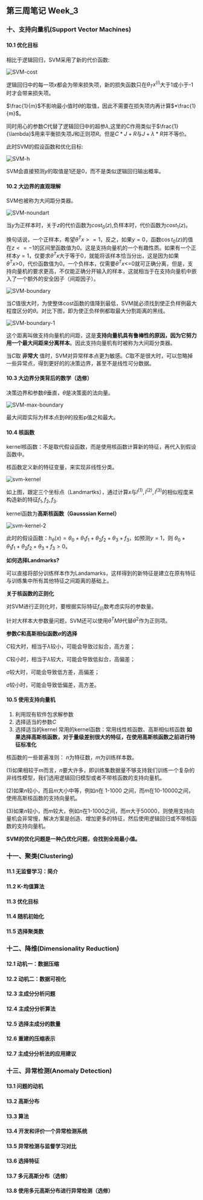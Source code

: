 ## 第三周笔记 Week_3

### 十、支持向量机(Support Vector Machines)

#### 10.1 优化目标

相比于逻辑回归，SVM采用了新的代价函数:

![SVM-cost](Img/../../../Img/SVM-cost.png)

逻辑回归中的每一项$x$都会为带来损失项，新的损失函数只在$\theta_Tx^{(i)}$大于1或小于-1时才会带来损失项。

$\frac{1}{m}$不影响最小值时$\theta$的取值，因此不需要在损失项内再计算$*\frac{1}{m}$。

同时用心的参数$C$代替了逻辑回归中的超参$\lambda$,这里的C作用类似于$\frac{1}{\lambda}$用来平衡损失项$J$和正则项$R$。但是$C*J+R$与$J+\lambda * R$并不等价。

此时SVM的假设函数和优化目标:

![SVM-h](Img/../../../Img/SVM-Jmin.png)

SVM会直接预测$y$的取值是1还是0，而不是类似逻辑回归输出概率。

#### 10.2 大边界的直观理解

SVM也被称为大间距分类器。

![SVM-noundart](Img/../../../Img/SVM-cost2.png)

当$y$为正样本时，关于$z$的代价函数为$cost_0(z)$,负样本时，代价函数为$cost_1(z)$。

换句话说，一个正样本，希望$\theta^Tx>=1$，反之，如果$y=0$，函数${\cos}t_0{(z)}$的值在$z<=-1$的区间里函数值为0。这是支持向量机的一个有趣性质。如果有一个正样本$y=1$，仅要求$\theta^Tx$大于等于0，就能将该样本恰当分出，这是因为如果$\theta^Tx$\>0，代价函数值为0。一个负样本，仅需要$\theta^Tx$\<=0就可正确分离，但是，支持向量机的要求更高，不仅能正确分开输入的样本，这就相当于在支持向量机中嵌入了一个额外的安全因子（间距因子）。

![SVM-boundary](Img/../../../Img/SVM-boundary.png)

当$C$值很大时，为使整体cost函数的值降到最低，SVM就必须找到使正负样例最大程度区分的$\theta$。对比下图，即为使正负样例都取最大分割距离的黑线。

![SVM-boundary-1](Img/../../../Img/SVM-boundar-1.png)

这个距离叫做支持向量机的间距，这是**支持向量机具有鲁棒性的原因，因为它努力用一个最大间距来分离样本**。因此支持向量机有时被称为大间距分类器。

当$C$取 **非常大** 值时，SVM对异常样本点更为敏感。$C$取不是很大时，可以忽略掉一些异常点，得到更好的的决策边界，甚至不是线性可分数据。

#### 10.3 大边界分类背后的数学（选修）

决策边界和参数$\theta$垂直，$\theta$是决策面的法向量。

![SVM-max-boundary](Img/../../../Img/SVM-max-boundary.png)

最大间距实际为样本点到$\theta$的投影p值之和最大。

#### 10.4 核函数

kernel核函数：不是取代假设函数，而是使用核函数计算新的特征，再代入到假设函数中。

核函数定义新的特征变量，来实现非线性分类。

![svm-kernel](Img/../../../Img/SVM-kernel-1.png)

如上图，跟定三个坐标点（Landmartks），通过计算$x$与$l^{(1)},l^{(2)},l^{(3)}$的相似程度来构造新的特征$f_1,f_2,f_3$.

kernel函数为**高斯核函数（Gausssian Kernel）**

![svm-kernel-2](Img/../../../Img/SVM-kernel-2.jpg)

此时的假设函数：$h_\theta(x) = \theta_0 + \theta_1 f_1 + \theta_2 f_2 + \theta_3 + f_3$，如预测$y = 1$，则 $\theta_0 + \theta_1 f_1 + \theta_2 f_2 + \theta_3 + f_3 > 0$。

**如何选择Landmarks?**

可以直接将部分训练样本作为Landamarks，这样得到的新特征是建立在原有特征与训练集中所有其他特征之间距离的基础上。

**关于核函数的正则化**

对SVM进行正则化时，要根据实际特征$f_{(i)}$数考虑实际的参数量。

针对大样本大参数量问题，SVM还可以使用$\theta^T M \theta$代替$\theta^2$作为正则项。

**参数$C$和高斯相似函数$\sigma$的选择**

$C$较大时，相当于$\lambda$较小，可能会导致过拟合，高方差；

$C$较小时，相当于$\lambda$较大，可能会导致低拟合，高偏差；

$\sigma$较大时，可能会导致低方差，高偏差；

$\sigma$较小时，可能会导致低偏差，高方差。

#### 10.5 使用支持向量机

1. 利用现有软件包求解参数
2. 选择适当的参数$C$
3. 选择适当的kernel
   常用的kernel函数：常用线性核函数、高斯相似核函数
   **如果选择高斯核函数，对于量级差别很大的特征，在使用高斯核函数之前进行特征标准化**

核函数的一些普遍准则：
$n$为特征数，$m$为训练样本数。

(1)如果相较于$m$而言，$n$要大许多，即训练集数据量不够支持我们训练一个复杂的非线性模型，我们选用逻辑回归模型或者不带核函数的支持向量机。

(2)如果$n$较小，而且$m$大小中等，例如$n$在 1-1000 之间，而$m$在10-10000之间，使用高斯核函数的支持向量机。

(3)如果$n$较小，而$m$较大，例如$n$在1-1000之间，而$m$大于50000，则使用支持向量机会非常慢，解决方案是创造、增加更多的特征，然后使用逻辑回归或不带核函数的支持向量机。

**SVM的优化问题是一种凸优化问题，会找到全局最小值。**

### 十一、聚类(Clustering)

#### 11.1 无监督学习：简介

#### 11.2 K-均值算法

#### 11.3 优化目标

#### 11.4 随机初始化

#### 11.5 选择聚类数

### 十二、降维(Dimensionality Reduction)

#### 12.1 动机一：数据压缩

#### 12.2 动机二：数据可视化

#### 12.3 主成分分析问题

#### 12.4 主成分分析算法

#### 12.5 选择主成分的数量

#### 12.6 重建的压缩表示

#### 12.7 主成分分析法的应用建议

### 十三、异常检测(Anomaly Detection)

#### 13.1 问题的动机

#### 13.2 高斯分布

#### 13.3 算法

#### 13.4 开发和评价一个异常检测系统

#### 13.5 异常检测与监督学习对比

#### 13.6 选择特征

#### 13.7 多元高斯分布（选修）

#### 13.8 使用多元高斯分布进行异常检测（选修）